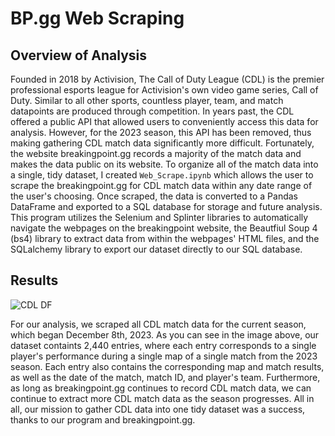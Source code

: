 # BP.gg Web Scraping

## Overview of Analysis

Founded in 2018 by Activision, The Call of Duty League (CDL) is the premier professional esports league for Activision's own video game series, Call of Duty. Similar to all other sports, countless player, team, and match datapoints are produced through competition. In years past, the CDL offered a public API that allowed users to conveniently access this data for analysis. However, for the 2023 season, this API has been removed, thus making gathering CDL match data significantly more difficult. Fortunately, the website breakingpoint.gg records a majority of the match data and makes the data public on its website. To organize all of the match data into a single, tidy dataset, I created `Web_Scrape.ipynb` which allows the user to scrape the breakingpoint.gg for CDL match data within any date range of the user's choosing. Once scraped, the data is converted to a Pandas DataFrame and exported to a SQL database for storage and future analysis. This program utilizes the Selenium and Splinter libraries to automatically navigate the webpages on the breakingpoint website, the Beautfiul Soup 4 (bs4) library to extract data from within the webpages' HTML files, and the SQLalchemy library to export our dataset directly to our SQL database.

## Results

![CDL DF](https://github.com/dharlerjr/bpl_web_scraping/blob/main/cdl_df.PNG)

For our analysis, we scraped all CDL match data for the current season, which began December 8th, 2023. As you can see in the image above, our dataset containts 2,440 entries, where each entry corresponds to a single player's performance during a single map of a single match from the 2023 season. Each entry also contains the corresponding map and match results, as well as the date of the match, match ID, and player's team. Furthermore, as long as breakingpoint.gg continues to record CDL match data, we can continue to extract more CDL match data as the season progresses. All in all, our mission to gather CDL data into one tidy dataset was a success, thanks to our program and breakingpoint.gg. 
